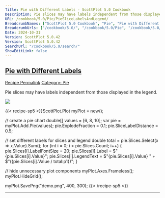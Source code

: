```yaml
---
Title: Pie with Different Labels - ScottPlot 5.0 Cookbook
Description: Pie slices may have labels independent from those displayed in the legend.
URL: /cookbook/5.0/Pie/PieSliceLabelsAndLegend/
BreadcrumbNames: ["ScottPlot 5.0 Cookbook", "Pie", "Pie with Different Labels"]
BreadcrumbUrls: ["/cookbook/5.0/", "/cookbook/5.0/Pie", "/cookbook/5.0/Pie/PieSliceLabelsAndLegend"]
Date: 2024-10-31
Version: ScottPlot 5.0.42
Version: ScottPlot 5.0.42
SearchUrl: "/cookbook/5.0/search/"
ShowEditLink: false
---
```



<h2 style='border-bottom: 0;'><a href='/cookbook/5.0/Pie/PieSliceLabelsAndLegend'>Pie with Different Labels</a></h2>

<div class="d-flex mb-2">
<a class="btn btn-sm btn-primary me-1" href="/cookbook/5.0/Pie/PieSliceLabelsAndLegend">Recipe Permalink</a>
<a class="btn btn-sm btn-success me-1" href="/cookbook/5.0/Pie">Category: Pie</a>
</div>

Pie slices may have labels independent from those displayed in the legend.

[![](/cookbook/5.0/images/PieSliceLabelsAndLegend.png?241031194635)](/cookbook/5.0/images/PieSliceLabelsAndLegend.png?241031194635)

{{< recipe-sp5 >}}ScottPlot.Plot myPlot = new();

// create a pie chart
double[] values = [6, 8, 10];
var pie = myPlot.Add.Pie(values);
pie.ExplodeFraction = 0.1;
pie.SliceLabelDistance = 0.5;

// set different labels for slices and legend
double total = pie.Slices.Select(x => x.Value).Sum();
for (int i = 0; i < pie.Slices.Count; i++)
{
    pie.Slices[i].LabelFontSize = 20;
    pie.Slices[i].Label = $"{pie.Slices[i].Value}";
    pie.Slices[i].LegendText = $"{pie.Slices[i].Value} " +
        $"({pie.Slices[i].Value / total:p1})";
}

// hide unnecessary plot components
myPlot.Axes.Frameless();
myPlot.HideGrid();

myPlot.SavePng("demo.png", 400, 300);
{{< /recipe-sp5 >}}

<hr class='my-5 invisible'>


